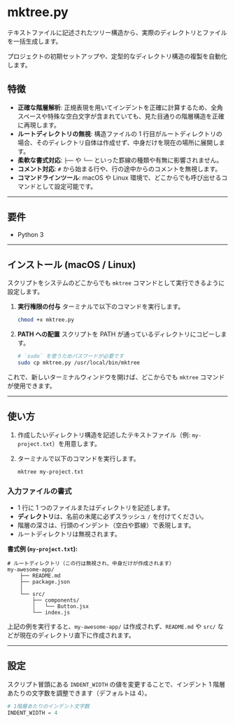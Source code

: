 # mktree.py

テキストファイルに記述されたツリー構造から、実際のディレクトリとファイルを一括生成します。

プロジェクトの初期セットアップや、定型的なディレクトリ構造の複製を自動化します。

## 特徴

- **正確な階層解析**: 正規表現を用いてインデントを正確に計算するため、全角スペースや特殊な空白文字が含まれていても、見た目通りの階層構造を正確に再現します。
- **ルートディレクトリの無視**: 構造ファイルの 1 行目がルートディレクトリの場合、そのディレクトリ自体は作成せず、中身だけを現在の場所に展開します。
- **柔軟な書式対応**: `├──` や `└──` といった罫線の種類や有無に影響されません。
- **コメント対応**: `#` から始まる行や、行の途中からのコメントを無視します。
- **コマンドラインツール**: macOS や Linux 環境で、どこからでも呼び出せるコマンドとして設定可能です。

---

## 要件

- Python 3

---

## インストール (macOS / Linux)

スクリプトをシステムのどこからでも `mktree` コマンドとして実行できるように設定します。

1. **実行権限の付与**
   ターミナルで以下のコマンドを実行します。

   ```bash
   chmod +x mktree.py
   ```

2. **PATH への配置**
   スクリプトを PATH が通っているディレクトリにコピーします。

   ```bash
   # `sudo` を使うためパスワードが必要です
   sudo cp mktree.py /usr/local/bin/mktree
   ```

これで、新しいターミナルウィンドウを開けば、どこからでも `mktree` コマンドが使用できます。

---

## 使い方

1. 作成したいディレクトリ構造を記述したテキストファイル（例: `my-project.txt`）を用意します。

2. ターミナルで以下のコマンドを実行します。

   ```bash
   mktree my-project.txt
   ```

### 入力ファイルの書式

- 1 行に 1 つのファイルまたはディレクトリを記述します。
- **ディレクトリ**は、名前の末尾に必ずスラッシュ `/` を付けてください。
- 階層の深さは、行頭のインデント（空白や罫線）で表現します。
- ルートディレクトリは無視されます。

**書式例 (`my-project.txt`):**

```
# ルートディレクトリ（この行は無視され、中身だけが作成されます）
my-awesome-app/
    ├── README.md
    ├── package.json
    │
    └── src/
        ├── components/
        │   └── Button.jsx
        └── index.js
```

上記の例を実行すると、`my-awesome-app/` は作成されず、`README.md` や `src/` などが現在のディレクトリ直下に作成されます。

---

## 設定

スクリプト冒頭にある `INDENT_WIDTH` の値を変更することで、インデント 1 階層あたりの文字数を調整できます（デフォルトは 4）。

```python
# 1階層あたりのインデント文字数
INDENT_WIDTH = 4
```
